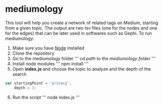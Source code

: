 # mediumology
This tool will help you create a network of related tags on Medium, starting from a given topic. The output are two tsv files (one for the nodes and one for the edges) that can be later used in softwares such as Gephi. To run mediumology:
1. Make sure you have [Node](https://nodejs.org/en/) installed
2. Clone the repository
3. Go to the mediumology folder
'''
cd *path to the mediumology folder*
'''
4. Install node modules
'''
npm install
'''
5. Open **index.js** and choose the topic to analyze and the depth of the search
```javascript
var startingPoint = 'privacy',
    depth = 3;
```
6. Run the script
'''
node index.js
'''
